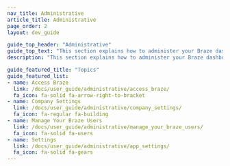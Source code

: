```yaml
---
nav_title: Administrative
article_title: Administrative
page_order: 2
layout: dev_guide

guide_top_header: "Administrative"
guide_top_text: "This section explains how to administer your Braze dashboard, including initial setup for integrations, dashboard administration, user permission management, and more.<br><br>In addition to the topics and articles included in this section, we also highly recommend checking out our <a href='https://learning.braze.com/admin-dashboard-management/'>Admin and Dashboard Management</a> Braze Learning course, which covers how to manage user access and best practices for dashboard maintenance."
description: "This section explains how to administer your Braze dashboard, including initial setup for integrations, dashboard administration, user permission management, and more."

guide_featured_title: "Topics"
guide_featured_list:
- name: Access Braze
  link: /docs/user_guide/administrative/access_braze/
  fa_icon: fa-solid fa-arrow-right-to-bracket
- name: Company Settings
  link: /docs/user_guide/administrative/company_settings/
  fa_icon: fa-regular fa-building
- name: Manage Your Braze Users
  link: /docs/user_guide/administrative/manage_your_braze_users/
  fa_icon: fa-solid fa-users
- name: Settings
  link: /docs/user_guide/administrative/app_settings/
  fa_icon: fa-solid fa-gears
---
```


<br> 
